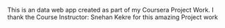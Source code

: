 This is an data web app created as part of my Coursera Project Work.
I thank the  Course Instructor: Snehan Kekre for this amazing Project work
